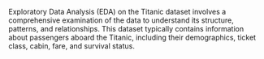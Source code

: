 Exploratory Data Analysis (EDA) on the Titanic dataset involves a comprehensive examination of the data to understand its structure, patterns, and relationships. This dataset typically contains information about passengers aboard the Titanic, including their demographics, ticket class, cabin, fare, and survival status.
